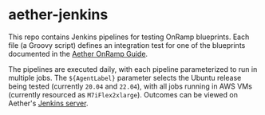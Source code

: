 # aether-jenkins

This repo contains Jenkins pipelines for testing OnRamp blueprints.
Each file (a Groovy script) defines an integration test for one of the
blueprints documented in the
[Aether OnRamp Guide](https://docs.aetherproject.org/master/onramp/blueprints.html).

The pipelines are executed daily, with each pipeline parameterized to
run in multiple jobs. The `${AgentLabel}` parameter selects the
Ubuntu release being tested (currently ``20.04`` and ``22.04``),
with all jobs running in AWS VMs (currently resourced as `M7iFlex2xlarge`).
Outcomes can be viewed on Aether's
[Jenkins server](https://jenkins.aetherproject.org/view/OnRamp_Blueprints/).





